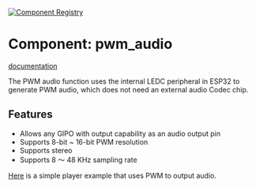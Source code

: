 [![Component Registry](https://components.espressif.com/components/espressif/pwm_audio/badge.svg)](https://components.espressif.com/components/espressif/pwm_audio)

# Component: pwm_audio

[documentation](https://docs.espressif.com/projects/espressif-esp-iot-solution/en/latest/audio/pwm_audio.html)

The PWM audio function uses the internal LEDC peripheral in ESP32 to generate PWM audio, which does not need an external audio Codec chip.

## Features

- Allows any GIPO with output capability as an audio output pin
- Supports 8-bit ~ 16-bit PWM resolution
- Supports stereo
- Supports 8 ～ 48 KHz sampling rate

[Here](https://github.com/espressif/esp-iot-solution/tree/master/examples/audio/wav_player) is a simple player example that uses PWM to output audio.
